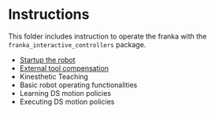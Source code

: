 # Instructions

This folder includes instruction to operate the franka with the ``franka_interactive_controllers`` package. 

- [Startup the robot](https://github.com/nbfigueroa/franka_interactive_controllers/blob/main/doc/instructions/robot_startup.md)
- [External tool compensation](https://github.com/nbfigueroa/franka_interactive_controllers/blob/main/doc/instructions/external_tool_compensation.md)
- Kinesthetic Teaching
- Basic robot operating functionalities
- Learning DS motion policies
- Executing DS motion policies
